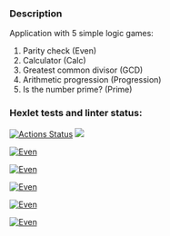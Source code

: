 ### Description
Application with 5 simple logic games:
1. Parity check (Even)
2. Calculator (Calc)
3. Greatest common divisor (GCD)
4. Arithmetic progression (Progression)
5. Is the number prime? (Prime)

### Hexlet tests and linter status:
[![Actions Status](https://github.com/percivalzahringer/java-project-61/actions/workflows/hexlet-check.yml/badge.svg)](https://github.com/percivalzahringer/java-project-61/actions)
<a href="https://codeclimate.com/github/percivalzahringer/java-project-61/maintainability"><img src="https://api.codeclimate.com/v1/badges/703470a279c933994be1/maintainability" /></a>

[![Even](https://asciinema.org/a/OZKSLLntB090mgNVn543GvvuU.svg)](https://asciinema.org/a/OZKSLLntB090mgNVn543GvvuU)

[![Even](https://asciinema.org/a/49NcqYNtomaGjm7UZBQ4Hkr8Q.svg)](https://asciinema.org/a/49NcqYNtomaGjm7UZBQ4Hkr8Q)

[![Even](https://asciinema.org/a/EFWajKfWuunmRDfIceTVDHqq9.svg)](https://asciinema.org/a/EFWajKfWuunmRDfIceTVDHqq9)

[![Even](https://asciinema.org/a/hnpem4BOaKm44uDsgZJOhXNo6.svg)](https://asciinema.org/a/hnpem4BOaKm44uDsgZJOhXNo6)

[![Even](https://asciinema.org/a/pUXpB4jXCdKoKHa2vJjF5BcA9.svg)](https://asciinema.org/a/pUXpB4jXCdKoKHa2vJjF5BcA9)

